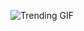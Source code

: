 
<!-- GIF_SECTION -->
![Trending GIF](https://media4.giphy.com/media/v1.Y2lkPThiYjIxNzcydGwwcTdncjk5dmprcXJ3dGp4d2VzYXlzOWd1bzIwa2h2NG5jd2dwbCZlcD12MV9naWZzX3NlYXJjaCZjdD1n/3ohs7WnQtnXbXOOrO8/giphy.gif)
<!-- END_GIF_SECTION -->
